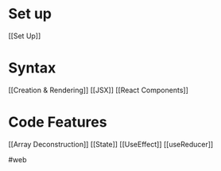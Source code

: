 
# Set up
[[Set Up]]


# Syntax
[[Creation & Rendering]]
[[JSX]]
[[React Components]]


# Code Features
[[Array Deconstruction]]
[[State]]
[[UseEffect]]
[[useReducer]]



#web 